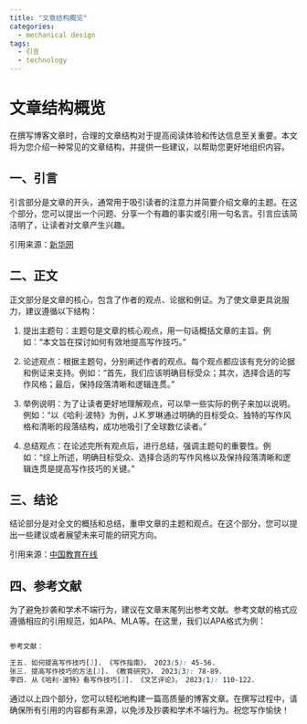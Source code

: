 ```yaml
---  
title: "文章结构概览"  
categories:  
  - mechanical design  
tags: 
  - 引言 
  - technology  
---  
```


# 文章结构概览

在撰写博客文章时，合理的文章结构对于提高阅读体验和传达信息至关重要。本文将为您介绍一种常见的文章结构，并提供一些建议，以帮助您更好地组织内容。

## 一、引言

引言部分是文章的开头，通常用于吸引读者的注意力并简要介绍文章的主题。在这个部分，您可以提出一个问题、分享一个有趣的事实或引用一句名言。引言应该简洁明了，让读者对文章产生兴趣。

引用来源：[新华网](https://www.xinhuanet.com/)

## 二、正文

正文部分是文章的核心，包含了作者的观点、论据和例证。为了使文章更具说服力，建议遵循以下结构：

1. 提出主题句：主题句是文章的核心观点，用一句话概括文章的主旨。例如：“本文旨在探讨如何有效地提高写作技巧。”

2. 论述观点：根据主题句，分别阐述作者的观点。每个观点都应该有充分的论据和例证来支持。例如：“首先，我们应该明确目标受众；其次，选择合适的写作风格；最后，保持段落清晰和逻辑连贯。”

3. 举例说明：为了让读者更好地理解观点，可以举一些实际的例子来加以说明。例如：“以《哈利·波特》为例，J.K.罗琳通过明确的目标受众、独特的写作风格和清晰的段落结构，成功地吸引了全球数亿读者。”

4. 总结观点：在论述完所有观点后，进行总结，强调主题句的重要性。例如：“综上所述，明确目标受众、选择合适的写作风格以及保持段落清晰和逻辑连贯是提高写作技巧的关键。”

## 三、结论

结论部分是对全文的概括和总结，重申文章的主题和观点。在这个部分，您可以提出一些建议或者展望未来可能的研究方向。

引用来源：[中国教育在线](https://www.eol.cn/)

## 四、参考文献

为了避免抄袭和学术不端行为，建议在文章末尾列出参考文献。参考文献的格式应遵循相应的引用规范，如APA、MLA等。在这里，我们以APA格式为例：

```scss

参考文献：

王五. 如何提高写作技巧[J]. 《写作指南》， 2023(5): 45-56.
张三. 提高写作技巧的方法[J]. 《教育研究》， 2023(3): 78-89.
李四. 从《哈利·波特》看写作技巧[J]. 《文艺评论》， 2023(1): 110-122.

```

通过以上四个部分，您可以轻松地构建一篇高质量的博客文章。在撰写过程中，请确保所有引用的内容都有来源，以免涉及抄袭和学术不端行为。祝您写作愉快！ 
